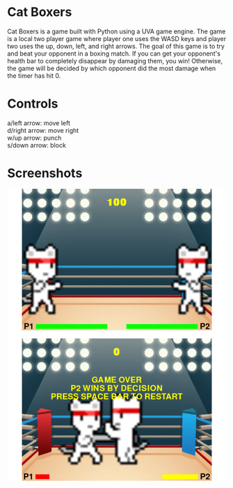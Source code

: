 # Cat Boxers

Cat Boxers is a game built with Python using a UVA game engine. The game is a local two player game where player one uses the WASD keys and player two uses the up, down, left, and right arrows. The goal of this game is to try and beat your opponent in a boxing match. If you can get your opponent's health bar to completely disappear by damaging them, you win! Otherwise, the game will be decided by which opponent did the most damage when the timer has hit 0.

# Controls
a/left arrow: move left<br>
d/right arrow: move right<br>
w/up arrow: punch<br>
s/down arrow: block

# Screenshots

![Screenshots](https://raw.githubusercontent.com/eduardocis/Cat-Boxers/master/Cat%20Boxer%20Screenshots.png)
